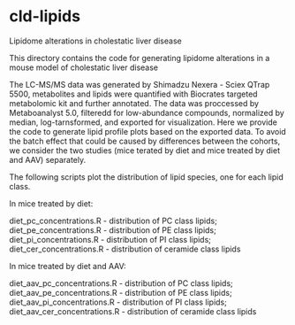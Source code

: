 # cld-lipids
Lipidome alterations in cholestatic liver disease

This directory contains the code for generating lipidome alterations in a mouse model of cholestatic liver disease

The LC-MS/MS data was generated by Shimadzu Nexera - Sciex QTrap 5500, metabolites and lipids were quantified with Biocrates targeted metabolomic kit and further annotated. The data was proccessed by Metaboanalyst 5.0, filteredd for low-abundance compounds, normalized by median, log-tarnsformed, and exported for visualization. Here we provide the code to generate lipid profile plots based on the exported data. To avoid the batch effect that could be caused by differences between the cohorts, we consider the two studies (mice terated by diet and mice treated by diet and AAV) separately. 

The following scripts plot the distribution of lipid species, one for each lipid class.

In mice treated by diet:

diet_pc_concentrations.R - distribution of PC class lipids;
diet_pe_concentrations.R - distribution of PE class lipids;
diet_pi_concentrations.R - distribution of PI class lipids;
diet_cer_concentrations.R - distribution of ceramide class lipids

In mice treated by diet and AAV:

diet_aav_pc_concentrations.R - distribution of PC class lipids;
diet_aav_pe_concentrations.R - distribution of PE class lipids;
diet_aav_pi_concentrations.R - distribution of PI class lipids;
diet_aav_cer_concentrations.R - distribution of ceramide class lipids
